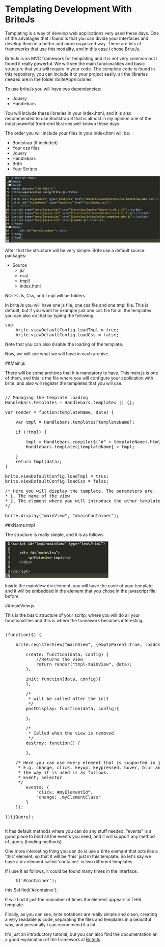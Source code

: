 Templating Development With BriteJs
===================================

Templating is a way of develop web applications very used these days. One of the advatages that i found is that you
can divide your interfaces and develop them in a better and more organized way. There are lots of frameworks that
use this modality, and in this case i chose BriteJs.

BriteJs is an MVC framework for templating and it is not very common but i found it really powerful. We will see the main funcionalities and basic 
structure that you will require in your code. The complete code is found in this repository, you can include it to your
project easily, all the libraries needed are in the folder /briteApp/libraries.

To use briteJs you will have two dependencies:

- Jquery
- Handlebars

You will include these libraries in your index.html, and it is also recommended to use Bootstrap 3 that is almost in my
opinion one of the most powerful front-end libraries well known these days.

The order you will include your files in your index.html will be:

- Bootstrap (If included)
- Your css files
- Jquery
- Handlebars
- Brite
- Your Scripts

<img src="briteApp/indexSample.png" />

After that the structure will be very simple. Brite use a default source packages:

- Source
	- js/
	- css/
	- tmpl/
	- index.html

NOTE: Js, Css, and Tmpl will be folders

In briteJs you will have one js file, one css file and one tmpl file. This is default, but if you want for example just
one css file for all the templates you can also do that by typing the following.

<pre>sup
	brite.viewDefaultConfig.loadTmpl = true;	
	brite.viewDefaultConfig.loadCss = false;
</pre>

Note that you can also disable the loading of the template.

Now, we will see what we will have in each archive.

##Main.js

There will be some archives that it is mandatory to have. This main.js is one of them, and this is the file where you will configure your application with brite, and also will register the templetes that you will use.

<pre>

// Managing the template loading
Handlebars.templates = Handlebars.templates || {};

var render = fuction(templateName, data) {
	
	var tmpl = Handlebars.templates[templateName];
	
	if (!tmpl) {
		
		tmpl = Handlebars.compile($("#" + templateName).html());
		Handlebars.templates[templateName] = tmpl;
		
	}
	return tmpl(data);
}

brite.viewDefaultConfig.loadTmpl = true;	
brite.viewDefaultConfig.loadCss = false;

/* Here you will display the template. The parameters are: 
* 1. The name of the view
* 2. The element where you will introduce the other template (It should be an ID because it's supposed to be unique)
*/

brite.display("mainView", "#mainContainer");
</pre>

##xName.tmpl

The structure is really simple, and it is as follows.

<img src="briteApp/templateSample.png" title="Template Sample" style="max-width:100%;">

Inside the mainView div element, you will have the code of your template and it will be embedded in the element that you chose in the javascript file before.

##mainView.js

This is the basic structure of your scritp, where you will do all your functionalities and this is where the framework becomes interesting.

<pre>

(function($) {

    brite.registerView("mainView", {emptyParent:true, loadCss:false}, {

        create: function(data, config) {
        	//Returns the view
        	return render("tmpl-mainView", data);
        },

        init: function(data, config){
        },

        /*
         * will be called after the init
         */
        postDisplay: function(data, config){
        	
        },

        /*
         * Called when the view is removed.
         */
        destroy: function() {

        },
	
	/* Here you can use every element that is supported in jquery
	 * E.g. change, click, keyup, keypressed, hover, blur and so on.
	 * The way it is used is as follows. 
	 * Event; selector
	 */
        events: {
        	"click; #myElementId",
			"change; .myElementClass"
        }
    });

})(jQuery);

</pre>

It has default methods where you can do any stuff needed. "events" is a good place to bind all the events you need, and it will support any method of jquery (binding methods).

One more interesting thing you can do is use a brite element that acts like a 'this' element, so that it will be 'this' just in this template. So let's say we have a div element called 'container' in two different templates.

If i use it as follows, it could be found many times in the interface.

<pre>
	$('#container');
</pre

But if use it like this:

<pre>
	this.$el.find('#container');
</pre>

It will find it just the nummber of times the element appears in THIS template.

Finally, as you can see, brite notations are really simple and clean, creating a very readable js code, separating the files and templates in a beautiful way, and personally i can recommend it a lot.

It's just an introductory tutorial, but you can also find the documentation an a good explanation of the framework at <a href="http://britesnow.com/brite" >BriteJs</a>


